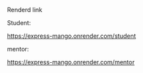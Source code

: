 Renderd link

Student:

https://express-mango.onrender.com/student

mentor:

https://express-mango.onrender.com/mentor
